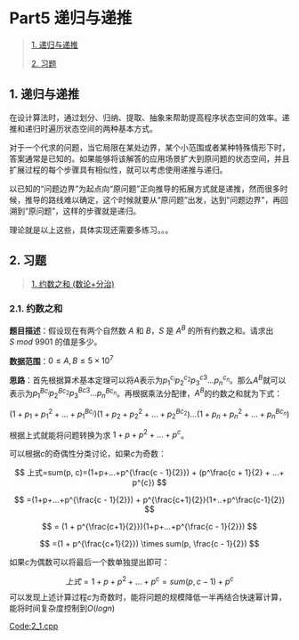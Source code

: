 # Part5 递归与递推

>[1. 递归与递推](#1)
>
>[2. 习题](#2)

<h2 id = "1">
1. 递归与递推
</h2>

在设计算法时，通过划分、归纳、提取、抽象来帮助提高程序状态空间的效率。递推和递归时遍历状态空间的两种基本方式。

对于一个代求的问题，当它局限在某处边界，某个小范围或者某种特殊情形下时，答案通常是已知的。如果能够将该解答的应用场景扩大到原问题的状态空间，并且扩展过程的每个步骤具有相似性，就可以考虑使用递推与递归。

以已知的“问题边界”为起点向“原问题”正向推导的拓展方式就是递推，然而很多时候，推导的路线难以确定，这个时候就要从“原问题”出发，达到"问题边界"，再回溯到“原问题”，这样的步骤就是递归。

理论就是以上这些，具体实现还需要多练习。。。

<h2 id = "2">
2. 习题
</h2>

>[1. 约数之和 (数论+分治)](#2.1)

<h3 id = "2.1">
2.1. 约数之和
</h3>


**题目描述**：假设现在有两个自然数 $A$ 和 $B$，$S$ 是 $A^B$ 的所有约数之和。请求出 $S\ mod\ 9901$ 的值是多少。

**数据范围**：$0 \le A, B \le 5 \times 10^7$

**思路**：首先根据算术基本定理可以将$A$表示为$p_1^{c_i}p_2^{c_2}p_3^{c3}...p_n^{c_n}$。那么$A^B$就可以表示为$p_1^{Bc_i}p_2^{Bc_2}p_3^{Bc3}...p_n^{Bc_n}$。再根据乘法分配律，$A^B$的约数之和就为下式：

$$
(1+p_1 + p_1^2 + ...+p_1^{Bc_i})(1+p_2 + p_2^2 + ...+p_2^{Bc_2})...(1+p_n + p_n^2 + ...+p_n^{Bc_n})
$$

根据上式就能将问题转换为求 $1+p + p^2 + ...+p^{c}$。

可以根据$c$的奇偶性分类讨论，如果$c$为奇数：

$$
上式=sum(p, c)=(1+p+...+p^{\frac{c - 1}{2}}) + (p^\frac{c + 1}{2} + ...+ p^{c})
$$

$$
=(1+p+...+p^{\frac{c - 1}{2}}) + p^{\frac{c+1}{2}}(1+..+p^\frac{c-1}{2})
$$


$$
= (1 + p^{\frac{c+1}{2}})(1+p+...+p^{\frac{c - 1}{2}})
$$

$$
=(1 + p^{\frac{c+1}{2}}) \times sum(p, \frac{c - 1}{2})
$$

如果$c$为偶数可以将最后一个数单独提出即可：

$$
上式 = 1+p + p^2 + ...+p^{c} = sum(p, c - 1) + p^c
$$
可以发现上述计算过程$c$为奇数时，能将问题的规模降低一半再结合快速幂计算，能将时间复杂度控制到$O(logn)$

[Code:2_1.cpp](./2_1.cpp)
